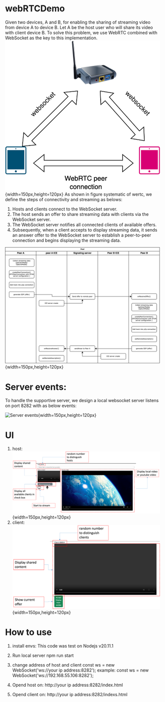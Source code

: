 # webRTCDemo
Given two devices, A and B, for enabling the sharing of streaming video from device A to device B. Let A be the host user who will share its video with client device B.
To solve this problem, we use WebRTC combined with WebSocket as the key to this implementation. ![systematic of wertc](flowchart/WebRTC_system_design.png){width=150px,height=120px}
As shown in figure systematic of wertc, we define the steps of connectivity and streaming as belows:
1. Hosts and clients connect to the WebSocket server.
2. The host sends an offer to share streaming data with clients via the WebSocket server.
3. The WebSocket server notifies all connected clients of available offers.
4. Subsequently, when a client accepts to display streaming data, it sends an answer offer to the WebSocket server to establish a peer-to-peer connection and begins displaying the streaming data.

![Sequence](flowchart/WebRTCsequency.png){width=150px,height=120px}

# Server events:
To handle the supportive server, we design a local websocket server listens on port 8282 with as below events:

![Server events](flowchart/serverUsesCases.png){width=150px,height=120px}

# UI
1. host:
![Host UI](flowchart/host_ui.png){width=150px,height=120px}
2. client:
![Client UI](flowchart/client_ui.png){width=150px,height=120px}

# How to use
1. install envs:
This code was test on Nodejs v20.11.1

2. Run local server
npm run start

3. change address of host and client
const ws = new WebSocket('ws://your ip address:8282');
example: const ws = new WebSocket('ws://192.168.55.106:8282');

4. Opend host on: http://your ip address:8282/index.html

5. Opend client on: http://your ip address:8282/indexs.html





